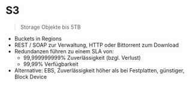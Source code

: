 # S3

> Storage Objekte bis 5TB

- Buckets in Regions
- REST / SOAP zur Verwaltung, HTTP oder Bittorrent zum Download
- Redundanzen führen zu einem SLA von:
  - 99,999999999% Zuverlässigkeit (bzgl. Verlust)
  - 99,99% Verfügbarkeit
- Alternative: EBS, Zuverlässigkeit höher als bei Festplatten, günstiger, Block Device
